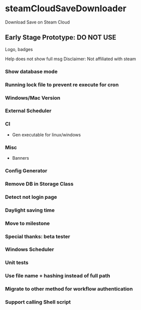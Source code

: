# steamCloudSaveDownloader
Download Save on Steam Cloud

## Early Stage Prototype: DO NOT USE


Logo, badges

Help does not show full msg
Disclaimer: Not affiliated with steam

### Show database mode

### Running lock file to prevent re execute for cron

### Windows/Mac Version

### External Scheduler

### CI
- Gen executable for linux/windows

### Misc
- Banners

### Config Generator

### Remove DB in Storage Class

### Detect not login page

### Daylight saving time

### Move to milestone

### Special thanks: beta tester

### Windows Scheduler

### Unit tests

### Use file name + hashing instead of full path

### Migrate to other method for workflow authentication

### Support calling Shell script
